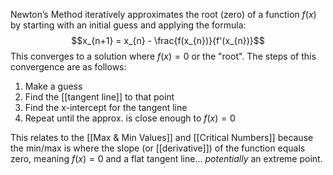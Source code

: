 Newton’s Method iteratively approximates the root (zero) of a function $f(x)$ by starting with an initial guess and applying the formula: $$x_{n+1} = x_{n} - \frac{f(x_{n})}{f'(x_{n})}$$
This converges to a solution where $f(x) = 0$ or the "root". The steps of this convergence are as follows:
1. Make a guess
2. Find the [[tangent line]] to that point
3. Find the x-intercept for the tangent line
4. Repeat until the approx. is close enough to $f(x) = 0$

This relates to the [[Max & Min Values]] and [[Critical Numbers]] because the min/max is where the slope (or [[derivative]]) of the function equals zero, meaning $f(x)=0$ and a flat tangent line... *potentially* an extreme point.